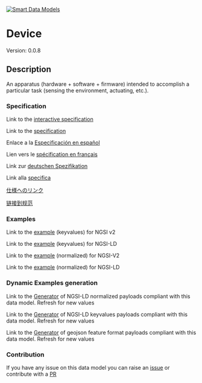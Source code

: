[![Smart Data Models](https://smartdatamodels.org/wp-content/uploads/2022/01/SmartDataModels_logo.png "Logo")](https://smartdatamodels.org)
# Device
Version: 0.0.8

## Description 

An apparatus (hardware + software + firmware) intended to accomplish a particular task (sensing the environment, actuating, etc.).
### Specification

Link to the [interactive specification](https://swagger.lab.fiware.org/?url=https://smart-data-models.github.io/dataModel.Device/Device/swagger.yaml)

Link to the [specification](https://github.com/smart-data-models/dataModel.Device/blob/master/Device/doc/spec.md)

Enlace a la [Especificación en español](https://github.com/smart-data-models/dataModel.Device/blob/master/Device/doc/spec_ES.md)

Lien vers le [spécification en français](https://github.com/smart-data-models/dataModel.Device/blob/master/Device/doc/spec_FR.md)

Link zur [deutschen Spezifikation](https://github.com/smart-data-models/dataModel.Device/blob/master/Device/doc/spec_DE.md)

Link alla [specifica](https://github.com/smart-data-models/dataModel.Device/blob/master/Device/doc/spec_IT.md)

[仕様へのリンク](https://github.com/smart-data-models/dataModel.Device/blob/master/Device/doc/spec_JA.md)

[链接到规范](https://github.com/smart-data-models/dataModel.Device/blob/master/Device/doc/spec_ZH.md)
### Examples

Link to the [example](https://smart-data-models.github.io/dataModel.Device/Device/examples/example.json) (keyvalues) for NGSI v2

Link to the [example](https://smart-data-models.github.io/dataModel.Device/Device/examples/example.jsonld) (keyvalues) for NGSI-LD

Link to the [example](https://smart-data-models.github.io/dataModel.Device/Device/examples/example-normalized.json) (normalized) for NGSI-V2

Link to the [example](https://smart-data-models.github.io/dataModel.Device/Device/examples/example-normalized.jsonld) (normalized) for NGSI-LD
### Dynamic Examples generation

Link to the [Generator](https://smartdatamodels.org/extra/ngsi-ld_generator.php?schemaUrl=https://raw.githubusercontent.com/smart-data-models/dataModel.Device/master/Device/schema.json&email=info@smartdatamodels.org) of NGSI-LD normalized payloads compliant with this data model. Refresh for new values

Link to the [Generator](https://smartdatamodels.org/extra/ngsi-ld_generator_keyvalues.php?schemaUrl=https://raw.githubusercontent.com/smart-data-models/dataModel.Device/master/Device/schema.json&email=info@smartdatamodels.org) of NGSI-LD keyvalues payloads compliant with this data model. Refresh for new values

Link to the [Generator](https://smartdatamodels.org/extra/geojson_features_generator.php?schemaUrl=https://raw.githubusercontent.com/smart-data-models/dataModel.Device/master/Device/schema.json&email=info@smartdatamodels.org) of geojson feature format payloads compliant with this data model. Refresh for new values
### Contribution

 If you have any issue on this data model you can raise an [issue](https://github.com/smart-data-models/dataModel.Device/issues)  or contribute with a [PR](https://github.com/smart-data-models/dataModel.Device/pulls)
